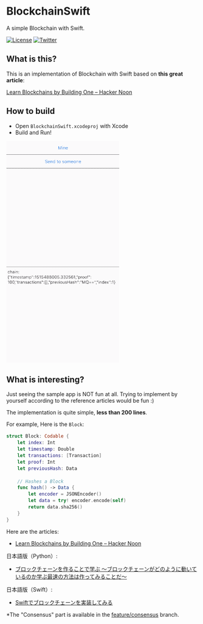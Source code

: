 # BlockchainSwift

A simple Blockchain with Swift.

[![License](http://img.shields.io/badge/license-MIT-lightgrey.svg?style=flat
)](http://mit-license.org)
[![Twitter](https://img.shields.io/badge/twitter-@shu223-blue.svg?style=flat)](http://twitter.com/shu223)

## What is this?

This is an implementation of Blockchain with Swift based on **this great article**:

[Learn Blockchains by Building One – Hacker Noon](https://hackernoon.com/learn-blockchains-by-building-one-117428612f46)


## How to build

- Open `BlockchainSwift.xcodeproj` with Xcode
- Build and Run!

![](blockchainsample.gif)

## What is interesting?

Just seeing the sample app is NOT fun at all. Trying to implement by yourself according to the reference articles would be fun :)

The implementation is quite simple, **less than 200 lines**.

For example, Here is the `Block`:

```swift:Block.swift
struct Block: Codable {
    let index: Int
    let timestamp: Double
    let transactions: [Transaction]
    let proof: Int
    let previousHash: Data

    // Hashes a Block
    func hash() -> Data {
        let encoder = JSONEncoder()
        let data = try! encoder.encode(self)
        return data.sha256()
    }
}
```

Here are the articles:

- [Learn Blockchains by Building One – Hacker Noon](https://hackernoon.com/learn-blockchains-by-building-one-117428612f46)


日本語版（Python）:

- [ブロックチェーンを作ることで学ぶ 〜ブロックチェーンがどのように動いているのか学ぶ最速の方法は作ってみることだ〜](https://qiita.com/hidehiro98/items/841ece65d896aeaa8a2a)

日本語版（Swift）:

- [Swiftでブロックチェーンを実装してみる](https://qiita.com/shu223/items/ebe59325f36fbf25e3d6)


*The "Consensus" part is available in the [feature/consensus](https://github.com/shu223/BlockchainSwift/tree/feature/consensus) branch.
